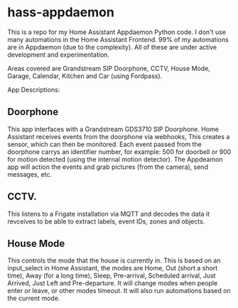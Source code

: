 # hass-appdaemon
This is a repo for my Home Assistant Appdaemon Python code.
I don't use many automations in the Home Assistant Frontend. 99% of my automations are in Appdaemon (due to the complexity).
All of these are under active development and experimentation.

Areas covered are Grandstream SIP Doorphone, CCTV, House Mode, Garage, Calendar, Kitchen and Car (using Fordpass).

App Descriptions:

## Doorphone

This app interfaces with a Grandstream GDS3710 SIP Doorphone. Home Assistant receives events from the doorphone via webhooks, This creates a sensor, which can then be monitored. Each event passed from the doorphone carrys an identifier number, for example: 500 for doorbell or 900 for motion detected (using the internal motion detector). The Appdeamon app will action the events and grab pictures (from the camera), send messages, etc.


## CCTV.

This listens to a Frigate installation via MQTT and decodes the data it revceives to be able to extract labels, event IDs, zones and objects.


## House Mode

This controls the mode that the house is currently in. This is based on an input_select in Home Assistant, the modes are Home, Out (short a short time), Away (for a long time), Sleep, Pre-arrival, Scheduled arrival, Just Arrived, Just Left and Pre-departure. It will change modes when people enter or leave, or other modes timeout. It will also run automations based on the current mode.
